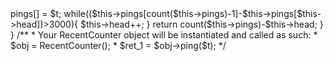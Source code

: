 <?php
class RecentCounter {
    public $pings = [];
    public $head = 0;
    
    function __construct() {
        
    }

    function ping($t) {
        if(is_null($t)){
            return null;
        }
        $this->pings[] = $t;
        
        while(($this->pings[count($this->pings)-1]-$this->pings[$this->head])>3000){
            $this->head++;
        }
        return count($this->pings)-$this->head;
    }
}

/**
 * Your RecentCounter object will be instantiated and called as such:
 * $obj = RecentCounter();
 * $ret_1 = $obj->ping($t);
 */ 
